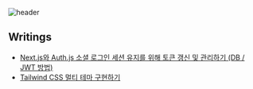 ![header](https://capsule-render.vercel.app/api?type=venom&height=150&color=0:c2e59c,100:64b3f4&text=Front-end%20Developer&fontAlignY=50&section=header&reversal=false&fontAlign=50&fontSize=45&fontColor=black&animation=twinkling&descAlignY=50&descAlign=50&strokeWidth=1&stroke=64b3f4)


## Writings
* [Next.js와 Auth.js 소셜 로그인 세션 유지를 위해 토큰 갱신 및 관리하기 (DB / JWT 방법)](https://blog.teamelysium.kr/social-login-management)
* [Tailwind CSS 멀티 테마 구현하기](https://blog.teamelysium.kr/multiple-theme)
